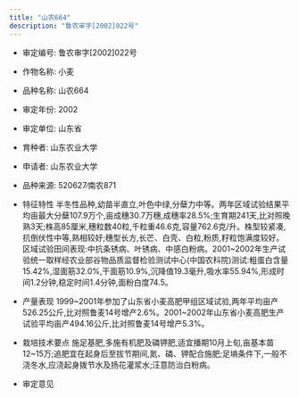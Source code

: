 ```yaml
---
title: "山农664"
description: "鲁农审字[2002]022号"
---
```

* 审定编号:  鲁农审字[2002]022号

*  作物名称:  小麦

*  品种名称:  山农664

*  审定年份:  2002

*  审定单位:  山东省

* 育种者:  山东农业大学

*  申请者:  山东农业大学

*  品种来源:  520627∕南农871

*  特征特性
半冬性品种,幼苗半直立,叶色中绿,分蘖力中等。两年区域试验结果平均亩最大分蘖107.9万个,亩成穗30.7万穗,成穗率28.5%;生育期241天,比对照晚熟3天;株高85厘米,穗粒数40粒,千粒重46.6克,容量762.6克/升。株型较紧凑,抗倒伏性中等,熟相较好;穗型长方,长芒、白壳、白粒,粉质,籽粒饱满度较好。区域试验田间表现:中抗条锈病、叶锈病、中感白粉病。2001~2002年生产试验统一取样经农业部谷物品质监督检验测试中心(中国农科院)测试:粗蛋白含量15.42%,湿面筋32.0%,干面筋10.9%,沉降值19.3毫升,吸水率55.94%,形成时间1.2分钟,稳定时间1.4分钟,面粉白度74.5。

*  产量表现
1999~2001年参加了山东省小麦高肥甲组区域试验,两年平均亩产526.25公斤,比对照鲁麦14号增产2.6%。2001~2002年山东省小麦高肥生产试验平均亩产494.16公斤,比对照鲁麦14号增产5.3%。

*  栽培技术要点
施足基肥,多施有机肥及磷钾肥,适宜播期10月上旬,亩基本苗12~15万;追肥宜在起身后至拔节期间,氮、磷、钾配合施肥;足墒条件下,一般不浇冬水,应浇起身拨节水及扬花灌浆水;汪意防治白粉病。

*  审定意见

